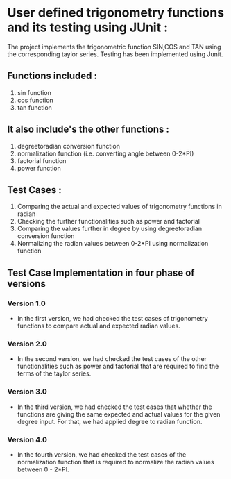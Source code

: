 <h1>User defined trigonometry functions and its testing using JUnit :</h1>

The project implements the trigonometric function SIN,COS and TAN using the corresponding taylor series.
Testing has been implemented using Junit.

<h2>Functions included :</h2> 

1)  sin function
2)  cos function
3)  tan function

<h2>It also include's the other functions :</h2> 

1)  degreetoradian conversion function
2)  normalization function (i.e. converting angle between 0-2*PI) 
3)  factorial function 
4)  power function

<h2>Test Cases :</h2>

1)  Comparing the actual and expected values of trigonometry functions in radian
2)  Checking the further functionalities such as power and factorial
3)  Comparing the values further in degree by using degreetoradian conversion function 
4)  Normalizing the radian values between 0-2*PI using normalization function

<h2>Test Case Implementation in four phase of versions</h2>

<h3>Version 1.0</h3>

-   In the first version, we had checked the test cases of trigonometry functions to compare actual 
    and expected radian values. 

<h3>Version 2.0</h3>

-   In the second version, we had checked the test cases of the other functionalities such as power and factorial 
    that are required to find the terms of the taylor series.

<h3>Version 3.0</h3>

-   In the third version, we had checked the test cases that whether the functions are giving the same expected and 
    actual values for the given degree input. For that, we had applied degree to radian function.

<h3>Version 4.0</h3>

-   In the fourth version, we had checked the test cases of the normalization function that is required to normalize 
    the radian values between 0 - 2*PI.  
